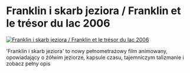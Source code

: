 Franklin i skarb jeziora / Franklin et le trésor du lac 2006 
=============
[![Franklin i skarb jeziora / Franklin et le trésor du lac 2006 ](http://vidos.pl/images/player.gif)](http://vidos.pl/franklin-i-skarb-jeziora-franklin-et-le-trsor-du-lac-2006)

 'Franklin i skarb jeziora' to nowy pełnometrażowy film animowany, opowiadający o źółwim jeziorze, kapsule czasu, tajemniczym talizmanie i zobacz pełny opis
